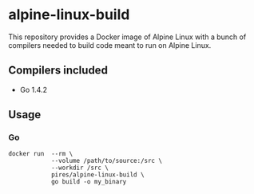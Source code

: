 # alpine-linux-build

This repository provides a Docker image of Alpine Linux with a bunch of compilers needed to build code meant to run on Alpine Linux.

## Compilers included

* Go 1.4.2

## Usage

### Go

```
docker run  --rm \
            --volume /path/to/source:/src \
            --workdir /src \
            pires/alpine-linux-build \
            go build -o my_binary
